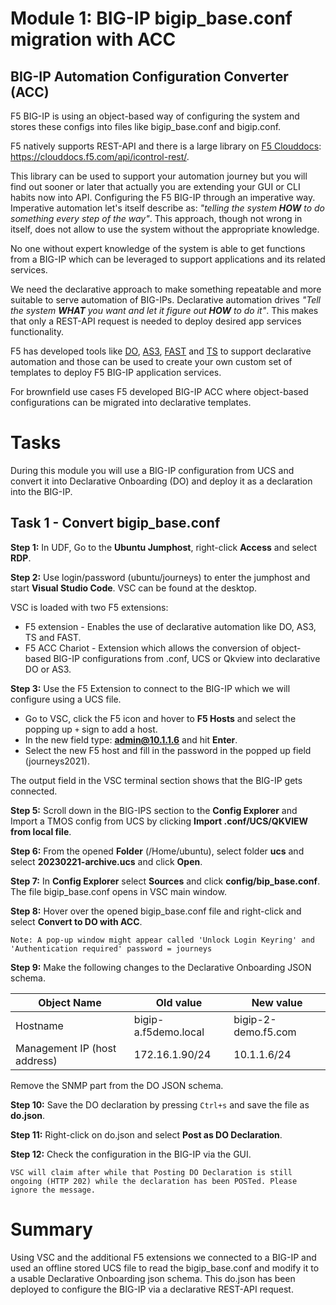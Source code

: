 # Module 1: BIG-IP bigip_base.conf migration with ACC

## BIG-IP Automation Configuration Converter (ACC)

F5 BIG-IP is using an object-based way of configuring the system and stores these configs into files like bigip_base.conf and bigip.conf.

F5 natively supports REST-API and there is a large library on [F5 Clouddocs](https://clouddocs.f5.com/): https://clouddocs.f5.com/api/icontrol-rest/.

This library can be used to support your automation journey but you will find out sooner or later that actually you are extending your GUI or CLI habits now into API. Configuring the F5 BIG-IP through an imperative way. Imperative automation let's itself describe as: *"telling the system **HOW** to do something every step of the way"*. This approach, though not wrong in itself, does not allow to use the system without the appropriate knowledge.

No one without expert knowledge of the system is able to get functions from a BIG-IP which can be leveraged to support applications and its related services.

We need the declarative approach to make something repeatable and more suitable to serve automation of BIG-IPs. Declarative automation drives *"Tell the system **WHAT** you want and let it figure out **HOW** to do it"*. This makes that only a REST-API request is needed to deploy desired app services functionality.

F5 has developed tools like [DO](https://clouddocs.f5.com/products/extensions/f5-declarative-onboarding/latest/), [AS3](https://clouddocs.f5.com/products/extensions/f5-declarative-onboarding/latest/), [FAST](https://clouddocs.f5.com/products/extensions/f5-appsvcs-templates/latest/) and [TS](https://clouddocs.f5.com/products/extensions/f5-telemetry-streaming/latest/) to support declarative automation and those can be used to create your own custom set of templates to deploy F5 BIG-IP application services.

For brownfield use cases F5 developed BIG-IP ACC where object-based configurations can be migrated into declarative templates.

# Tasks
During this module you will use a BIG-IP configuration from UCS and convert it into Declarative Onboarding (DO) and deploy it as a declaration into the BIG-IP.

## Task 1 - Convert bigip_base.conf

**Step 1:** In UDF, Go to the **Ubuntu Jumphost**, right-click **Access** and select **RDP**.

**Step 2:** Use login/password (ubuntu/journeys) to enter the jumphost and start **Visual Studio Code**. VSC can be found at the desktop.

VSC is loaded with two F5 extensions:
* F5 extension - Enables the use of declarative automation like DO, AS3, TS and FAST.
* F5 ACC Chariot - Extension which allows the conversion of  object-based BIG-IP configurations from .conf, UCS or Qkview into declarative DO or AS3.

**Step 3:** Use the F5 Extension to connect to the BIG-IP which we will configure using a UCS file. 

* Go to VSC, click the F5 icon and hover to **F5 Hosts** and select the popping up `+` sign to add a host.
* In the new field type: **admin@10.1.1.6** and hit **Enter**.
* Select the new F5 host and fill in the password in the popped up field (journeys2021).

The output field in the VSC terminal section shows that the BIG-IP gets connected.


**Step 5:** Scroll down in the BIG-IPS section to the **Config Explorer** and Import a TMOS config from UCS by clicking **Import .conf/UCS/QKVIEW from local file**.

**Step 6:** From the opened **Folder** (/Home/ubuntu), select folder **ucs** and select **20230221-archive.ucs** and click **Open**.

**Step 7:** In **Config Explorer** select **Sources** and click **config/bip_base.conf**. The file bigip_base.conf opens in VSC main window.

**Step 8:** Hover over the opened bigip_base.conf file and right-click and select **Convert to DO with ACC**.

```
Note: A pop-up window might appear called 'Unlock Login Keyring' and 'Authentication required' password = journeys
```

**Step 9:** Make the following changes to the Declarative Onboarding JSON schema.

|Object Name|Old value|New value|
|---------|---------|---------|
|Hostname |bigip-a.f5demo.local |bigip-2-demo.f5.com|
|Management IP (host address)| 172.16.1.90/24 | 10.1.1.6/24 |

Remove the SNMP part from the DO JSON schema.

**Step 10:** Save the DO declaration by pressing `Ctrl+s` and save the file as **do.json**.

**Step 11:** Right-click on do.json and select **Post as DO Declaration**. 

**Step 12:** Check the configuration in the BIG-IP via the GUI.

```
VSC will claim after while that Posting DO Declaration is still ongoing (HTTP 202) while the declaration has been POSTed. Please ignore the message.
```

# Summary
Using VSC and the additional F5 extensions we connected to a BIG-IP and used an offline stored UCS file to read the bigip_base.conf and modify it to a usable Declarative Onboarding json schema. This do.json has been deployed to configure the BIG-IP via a declarative REST-API request.